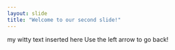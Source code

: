 ```yaml
---
layout: slide
title: "Welcome to our second slide!"
---
```

my witty text inserted here
Use the left arrow to go back!
